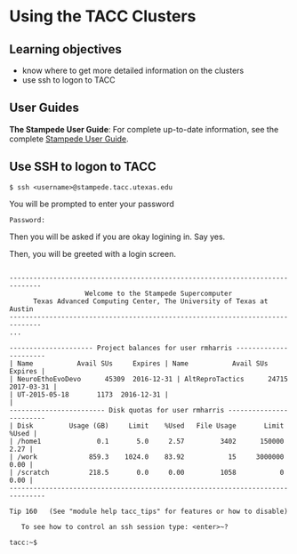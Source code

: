 # Using the TACC Clusters

## Learning objectives
- know where to get more detailed information on the clusters
- use ssh to logon to TACC

## User Guides

**The Stampede User Guide**: For complete up-to-date information, see the complete [Stampede User Guide](https://portal.tacc.utexas.edu/user-guides/stampede).

## Use SSH to logon to TACC

~~~ {.bash}
$ ssh <username>@stampede.tacc.utexas.edu
~~~

You will be prompted to enter your password

~~~ {.output}
Password:
~~~

Then you will be asked if you are okay logining in. Say yes. 

Then, you will be greeted with a login screen. 


~~~ {.output}

------------------------------------------------------------------------------
                   Welcome to the Stampede Supercomputer
      Texas Advanced Computing Center, The University of Texas at Austin
------------------------------------------------------------------------------
...

--------------------- Project balances for user rmharris ----------------------
| Name           Avail SUs     Expires | Name           Avail SUs     Expires |
| NeuroEthoEvoDevo      45309  2016-12-31 | AltReproTactics      24715  2017-03-31 | 
| UT-2015-05-18       1173  2016-12-31 |                                      |
------------------------ Disk quotas for user rmharris ------------------------
| Disk         Usage (GB)     Limit    %Used   File Usage       Limit   %Used |
| /home1              0.1       5.0     2.57         3402      150000    2.27 |
| /work             859.3    1024.0    83.92           15     3000000    0.00 |
| /scratch          218.5       0.0     0.00         1058           0    0.00 |
-------------------------------------------------------------------------------

Tip 160   (See "module help tacc_tips" for features or how to disable)

   To see how to control an ssh session type: <enter>~?

tacc:~$
~~~

## 
